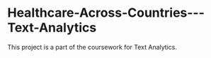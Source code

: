 # Healthcare-Across-Countries---Text-Analytics
This project is a part of the coursework for Text Analytics. 
